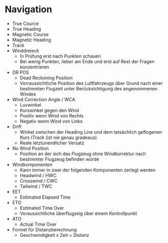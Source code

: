 # Navigation
- True Cource
- True Heading
- Magnetic Course
- Magnetic Heading
- Track
- Winddreieck
	- In Prüfung erst nach Punkten schauen
	- Bei wenig Punkten, lieber am Ende und erst auf Rest der Fragen konzentrieren
- DR POS
	- Dead Reckoning Position
	- Vorraussichtliche Position des Luftfahrzeugs über Grund nach einer bestimmten Flugzeit unter Berücksichtigung des angenommenen Windes
- Wind Correction Angle / WCA
	- Luvwinkel
	- Kurswinkel gegen den Wind
	- Positiv wenn Wind von Rechts
	- Negativ wenn Wind von Links
- Drift
	- Winkel zwischen der Heading Line und dem tatsächlich geflogenen Kurs (Track (ist nie genau gradeaus)
	- Reale letztunendlicher Versatz 
- No Wind Position
	- Position an der sich das Flugzeug ohne Windkorrektur nach bestimmter Flugzeug befinden würde
- Windkomponenten
	- Kann immer in zwei der folgenden Komponenten zerlegt werden
	- Headwind / HWC
	- Crosswind / CWC
	- Tailwind / TWC
- EET
	- Estimated Elapsed Time
- ETO
	- Estimated Time Over
	- Voraussichtliche überflugzeig über einem Kontrollpunkt
- ATO
	- Actual Time Over
- Formel für Distanzberechnung
	- Geschwindigkeit x Zeit = Distanz